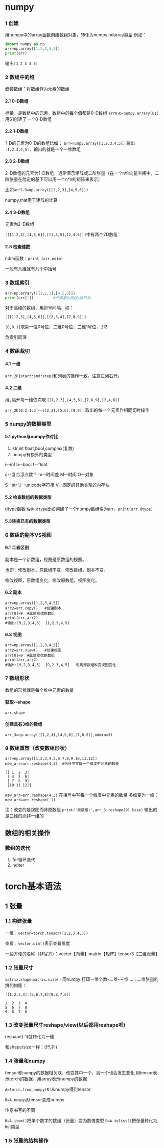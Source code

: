 # numpy
### 1 创建
 用numpy中的array函数创建数组对象，转化为numpy.ndarray类型
   例如：
   ```python
   import numpy as np
   arr=np.array([1,2,3,4,5])
   print(arr)
   ```
   输出``[1 2 3 4 5]``
### 2 数组中的维
嵌套数组：将数组作为元素的数组
#### 2.1 0-D数组
标量，是数组中的元素，数组中的每个值都是0-D数组
``arr0-D=numpy.arrary(61)``用61创建了一个0-D数组
#### 2.2 1-D数组
1-D的元素为0-D的数组比如：
``arr=numpy.array([1,2,3,4,5])``
输出``[1,2,3,4,5]``，输出的就是一个一维数组
#### 2.3 2-D数组
2-D数组的元素为1-D数组，通常表示矩阵或二阶张量（在一个n维向量空间中，二阶张量在给定的基下可以用一个n*n的矩阵来表示）

比如``arr2-D=np.array([[1,2,3],[4,5,6]])``

numpy.mat用于矩阵的计算
#### 2.4 3-D数组
元素为2-D数组

``[[[1,2,3],[4,5,6]],[[1,3,5],[2,4,6]]]``中有两个2D数组
#### 2.5 检查维数
ndim函数：``print (arr.ndim)``

一般有几维就有几个中括号
### 3 数组索引
```python
arr=np.arrary([[1,2,3],[4,5,6]])
print(arr[1])         #元素索引同样从0开始
```
对于高维的数组，用逗号间隔，如：

``[[[1,2,3],[4,5,6]],[[2,3,4],[7,8,9]]]``

``[0,0,1]``取第一位0号位，二维0号位，三维1号位，即2

负索引同理
### 4 数组裁切
#### 4.1 一维
``arr_2D[start:end:step]``和列表的操作一致，注意左闭右开。
#### 4.2 二维
用``,``隔开每一维依次取
``[[1,2,3],[4,5,6],[7,8,9],[2,4,6]]``

``arr_2D[0:2,1:3]——[[2,3],[5,6],[8,9]]``
取出的每一个元素作相同切片操作
### 5 numpy的数据类型
#### 5.1 python与numpy作对比
1. str,int float,bool,complex(复数)
2. numpy有额外的类型：

i--int    b--bool  f--float

c--复合浮点数？  m--时间差  M--时间  O--对象

S--str  U--unicode字符串  V--固定的其他类型的内存块
#### 5.2 检查数组的数据类型
dtype函数:``名字.dtype``比如创建了一个numpy数组名为arr，``print(arr.dtype)``
#### 5.3转换已有的数据类型
### 6 数组的副本VS视图
#### 6.1 二者区别
副本是一个新数组，视图是原数组的视图。

也即：修改副本，原数组不变，修改数组，副本不变。

修改视图，原数组变化，修改原数组，视图变化。
#### 6.2 副本
```
arr=np.array([1,2,3,4,5])
arr2=arr.copy()   #创建副本
arr[0]=9  #此处修改原数组
print(arr,arr2)      
#输出:[9,2,3,4,5]  [1,2,3,4,5]
```
#### 6.3 视图
```
arr=np.array([1,2,3,4,5])
arr2=arr.view()   #创建视图
arr[0]=9  #此处修改原数组
print(arr,arr2)      
#输出:[9,2,3,4,5]  [9,2,3,4,5]   说明原数组改变视图变化
```
### 7 数组形状
数组的形状就是每个维中元素的数量
#### 获取--shape
``arr.shape``
#### 创建具有3维的数组
``arr_3=np.array([[1,2,3],[4,5,6],[7,8,9]],ndmin=3)``
### 8 数组重塑（改变数组形状）
```
arr=np.array([1,2,3,4,5,6,7,8,9,10,11,12])
new_arr=arr.reshape(4,3)  #括号中写每一个维度中元素的数量

[[ 1  2  3]
 [ 4  5  6]
 [ 7  8  9]
 [10 11 12]]
```
```new_arr=arr.reshape(4,3)```  在括号中写每一个维度中元素的数量
多维变为一维：``new_arr=arr.reshape(-1)``

注：改变的是视图而非原数组
``print('原数组:',arr_3.reshape(9).base)``
输出的是三维的而非一维的
## 数组的相关操作
### 数组的迭代
1. for循环迭代
2. nditer
# torch基本语法
## 1 张量
### 1.1 构建张量
一维：``vector=torch.tensor([1,2,3,4,5])``

查看：``vector.dim()``表示查看维度

一些方便的名称（非官方）：vector【向量】matrix【矩阵】tensor3【三维张量】
### 1.2 张量尺寸
``matrix.shape`` ``matrix.size()``
同numpy:打印一维个数-二维-三维......
二维张量的排列如图：
```
[[1,2,3,4],[5,6,7,8][9,8,7,6]]

1  2  3  4
5  6  7  8
9  8  7  6
```
### 1.3 改变张量尺寸reshape/view(以后都用reshape吧)
reshape(-1)就转化为一维

和shape/size一样：(行,列)

### 1.4 张量和numpy
tensor和numpy的数据相关联，改变其中一个，另一个也会发生变化
用tensor表示torch的数据，用array表示numpy的数据

``A=torch.from_numpy(B)``从numpy得到tensor

``B=A.numpy``从tensor变成numpy

注意书写的不同

``B=A.item()``把单个数字的数组（张量）变为数值类型
``B=A.tolist()``把张量转化为list类型

### 1.5 张量的结构操作
